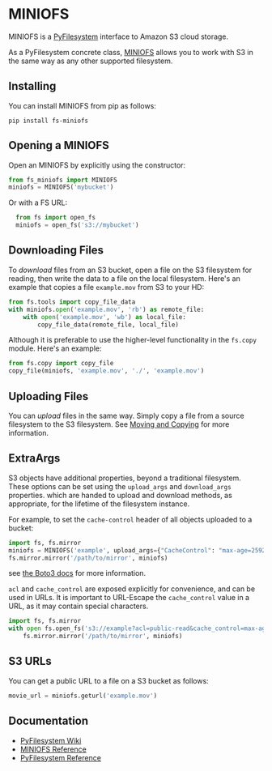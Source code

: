 # MINIOFS

MINIOFS is a [PyFilesystem](https://www.pyfilesystem.org/) interface to
Amazon S3 cloud storage.

As a PyFilesystem concrete class, [MINIOFS](http://fs-miniofs.readthedocs.io/en/latest/) allows you to work with S3 in the
same way as any other supported filesystem.

## Installing

You can install MINIOFS from pip as follows:

```
pip install fs-miniofs
```

## Opening a MINIOFS

Open an MINIOFS by explicitly using the constructor:

```python
from fs_miniofs import MINIOFS
miniofs = MINIOFS('mybucket')
```

Or with a FS URL:

```python
  from fs import open_fs
  miniofs = open_fs('s3://mybucket')
```

## Downloading Files

To *download* files from an S3 bucket, open a file on the S3
filesystem for reading, then write the data to a file on the local
filesystem. Here's an example that copies a file `example.mov` from
S3 to your HD:

```python
from fs.tools import copy_file_data
with miniofs.open('example.mov', 'rb') as remote_file:
    with open('example.mov', 'wb') as local_file:
        copy_file_data(remote_file, local_file)
```

Although it is preferable to use the higher-level functionality in the
`fs.copy` module. Here's an example:

```python
from fs.copy import copy_file
copy_file(miniofs, 'example.mov', './', 'example.mov')
```

## Uploading Files

You can *upload* files in the same way. Simply copy a file from a
source filesystem to the S3 filesystem.
See [Moving and Copying](https://docs.pyfilesystem.org/en/latest/guide.html#moving-and-copying)
for more information.

## ExtraArgs

S3 objects have additional properties, beyond a traditional
filesystem. These options can be set using the ``upload_args``
and ``download_args`` properties. which are handed to upload
and download methods, as appropriate, for the lifetime of the
filesystem instance.

For example, to set the ``cache-control`` header of all objects
uploaded to a bucket:

```python
import fs, fs.mirror
miniofs = MINIOFS('example', upload_args={"CacheControl": "max-age=2592000", "ACL": "public-read"})
fs.mirror.mirror('/path/to/mirror', miniofs)
```

see [the Boto3 docs](https://boto3.readthedocs.io/en/latest/reference/customizations/s3.html#boto3.s3.transfer.S3Transfer.ALLOWED_UPLOAD_ARGS)
for more information.

`acl` and `cache_control` are exposed explicitly for convenience, and can be used in URLs.
It is important to URL-Escape the `cache_control` value in a URL, as it may contain special characters.

```python
import fs, fs.mirror
with open fs.open_fs('s3://example?acl=public-read&cache_control=max-age%3D2592000%2Cpublic') as miniofs
    fs.mirror.mirror('/path/to/mirror', miniofs)
```


## S3 URLs

You can get a public URL to a file on a S3 bucket as follows:

```python
movie_url = miniofs.geturl('example.mov')
```

## Documentation

- [PyFilesystem Wiki](https://www.pyfilesystem.org)
- [MINIOFS Reference](http://fs-miniofs.readthedocs.io/en/latest/)
- [PyFilesystem Reference](https://docs.pyfilesystem.org/en/latest/reference/base.html)
